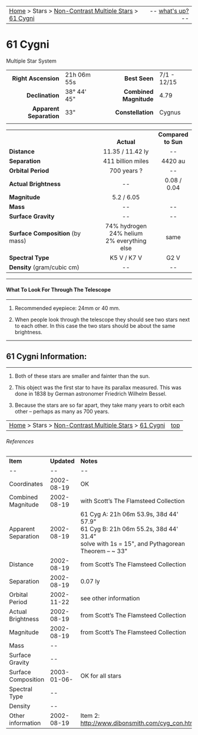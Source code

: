 <script>
	var objectName ="61 Cygni"
	var objectDesc ="Multiple Star System"
	var objectImage=""
</script>

|    |    |
|:---|---:|
|[Home](/notes/#object-notes) > Stars > [Non-Contrast Multiple Stars](../!non-contrast-multiple-star-info) > [61 Cygni](../61-cygni)| -- <a href="" onclick="window.open('/img/whats-up.html?name='+objectName+'&desc='+objectDesc+'&image='+objectImage, 'Whats-Up', 'fullscreen=1,toolbar=0,location=0,menubar=0,scrollbars=0,status=0,titlebar=0'); return false;">what's up?</a> -- |

# 61 Cygni
Multiple Star System


|   |   |   |   |
|--:|:--|--:|:--|
|**Right Ascension**|21h 06m 55s|**Best Seen**| 7/1 - 12/15 |
|**Declination**|38&deg; 44' 45"|**Combined Magnitude**| 4.79 |
|**Apparent Separation** | 33" |**Constellation**|Cygnus|
|   |   |   |   |


|   |   |   |
|---|:---:|:---:|
|   | <br/>**Actual**| **Compared<br/>to Sun** |
|**Distance** | 11.35 / 11.42 ly | -- |
|**Separation** | 411 billion miles | 4420 au |
|**Orbital Period** | 700 years ? | -- |
|**Actual Brightness**	 | --	 | 0.08 / 0.04 |
|**Magnitude** | 5.2 / 6.05 |   |
|**Mass**	             | -- | -- |
|**Surface Gravity**	 | -- | -- |
|**Surface Composition** (by mass) |74% hydrogen<br/>24% helium<br/>2% everything else| same |
|**Spectral Type**       | K5 V / K7 V | G2 V | 
|**Density** (gram/cubic cm) | -- | -- | 

---
#### What To Look For Through The Telescope
---

1.  Recommended eyepiece: 24mm or 40 mm.

1.  When people look through the telescope they should see two stars next to each other.  In this case the two stars should be about the same brightness.

---
## 61 Cygni Information:
---

1.  Both of these stars are smaller and fainter than the sun.

1.  This object was the first star to have its parallax measured.  This was done in 1838  by German astronomer Friedrich Wilhelm Bessel.

1.  Because the stars are so far apart, they take many years to orbit each other – perhaps as many as 700 years.


|    |    |
|:---|---:|
|[Home](/notes/#object-notes) > Stars > [Non-Contrast Multiple Stars](../!non-contrast-multiple-star-info) > [61 Cygni](../61-cygni) | [top](#61-cygni)|

###### References

|   |   |   |
|---|---|---|
|**Item**|**Updated**|**Notes**| 
| -- | -- | -- |
|Coordinates|2002-08-19|OK|
|Combined Magnitude|2002-08-19|with Scott’s The Flamsteed Collection|
|Apparent Separation|2002-08-19|61 Cyg A: 21h 06m 53.9s, 38d 44' 57.9"<br/>61 Cyg B: 21h 06m 55.2s, 38d 44' 31.4"<br/>solve with 1s = 15", and Pythagorean Theorem – ~ 33"|
|Distance|2002-08-19|from Scott’s The Flamsteed Collection|
|Separation|2002-08-19|0.07 ly|
|Orbital Period|2002-11-22|see other information|
|Actual Brightness|2002-08-19|from Scott’s The Flamsteed Collection|
|Magnitude|2002-08-19|from Scott’s The Flamsteed Collection|
|Mass| -- |   |
|Surface Gravity| -- |   |
|Surface Composition|2003-01-06-|OK for all stars|
|Spectral Type| -- |   |
|Density| -- |   |
|Other information|2002-08-19|Item 2:  <http://www.dibonsmith.com/cyg_con.htm>|

